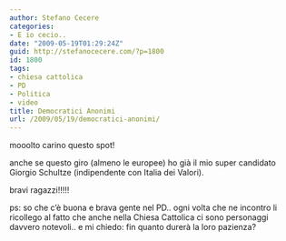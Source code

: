 ```yaml
---
author: Stefano Cecere
categories:
- E io cecio..
date: "2009-05-19T01:29:24Z"
guid: http://stefanocecere.com/?p=1800
id: 1800
tags:
- chiesa cattolica
- PD
- Politica
- video
title: Democratici Anonimi
url: /2009/05/19/democratici-anonimi/
---
```


mooolto carino questo spot!
  
anche se questo giro (almeno le europee) ho già il mio super candidato Giorgio Schultze (indipendente con Italia dei Valori).
  
bravi ragazzi!!!!!

ps: so che c&#8217;è buona e brava gente nel PD.. ogni volta che ne incontro li ricollego al fatto che anche nella Chiesa Cattolica ci sono personaggi davvero notevoli.. e mi chiedo: fin quanto durerà la loro pazienza?